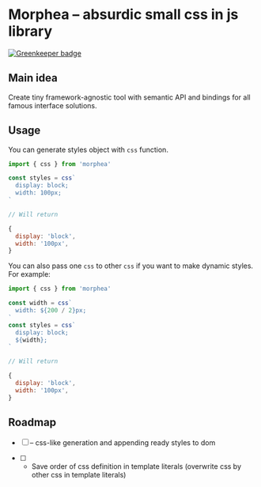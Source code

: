 # Morphea – absurdic small css in js library

[![Greenkeeper badge](https://badges.greenkeeper.io/lamartire/morphea.svg)](https://greenkeeper.io/)

## Main idea

Create tiny framework-agnostic tool with semantic API and bindings for all famous interface
solutions.

## Usage

You can generate styles object with `css` function.

```js
import { css } from 'morphea'

const styles = css`
  display: block;
  width: 100px;
`

// Will return

{
  display: 'block',
  width: '100px',
}
```

You can also pass one `css` to other `css` if you want to make dynamic styles. For example:

```js
import { css } from 'morphea'

const width = css`
  width: ${200 / 2}px;
`
const styles = css`
  display: block;
  ${width};
`

// Will return

{
  display: 'block',
  width: '100px',
}
```

## Roadmap

- [ ] – css-like generation and appending ready styles to dom

- [ ] - Save order of css definition in template literals (overwrite css by other css in template
literals)
